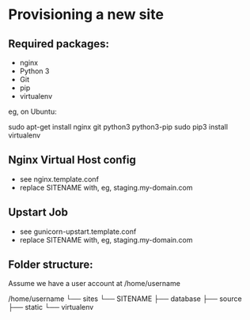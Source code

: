 Provisioning a new site
=======================

## Required packages:

* nginx
* Python 3
* Git
* pip
* virtualenv

eg, on Ubuntu:

sudo apt-get install nginx git python3 python3-pip
sudo pip3 install virtualenv

## Nginx Virtual Host config

* see nginx.template.conf
* replace SITENAME with, eg, staging.my-domain.com

## Upstart Job

* see gunicorn-upstart.template.conf
* replace SITENAME with, eg, staging.my-domain.com

## Folder structure:
Assume we have a user account at /home/username

/home/username
└── sites
    └── SITENAME
         ├── database
         ├── source
         ├── static
         └── virtualenv